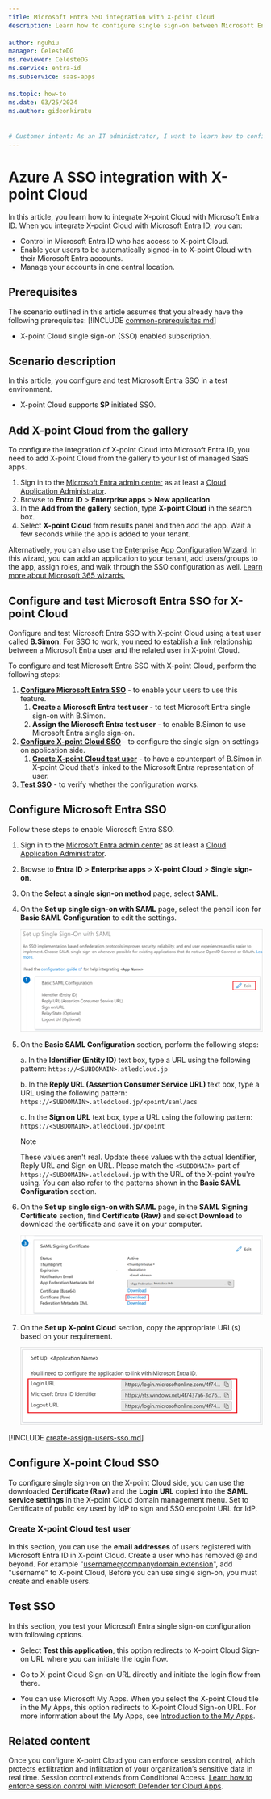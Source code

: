 ```yaml
---
title: Microsoft Entra SSO integration with X-point Cloud
description: Learn how to configure single sign-on between Microsoft Entra ID and X-point Cloud.

author: nguhiu
manager: CelesteDG
ms.reviewer: CelesteDG
ms.service: entra-id
ms.subservice: saas-apps

ms.topic: how-to
ms.date: 03/25/2024
ms.author: gideonkiratu


# Customer intent: As an IT administrator, I want to learn how to configure single sign-on between Microsoft Entra ID and X-point Cloud so that I can control who has access to X-point Cloud, enable automatic sign-in with Microsoft Entra accounts, and manage my accounts in one central location.
---
```


# Azure A SSO integration with X-point Cloud

In this article,  you learn how to integrate X-point Cloud with Microsoft Entra ID. When you integrate X-point Cloud with Microsoft Entra ID, you can:

* Control in Microsoft Entra ID who has access to X-point Cloud.
* Enable your users to be automatically signed-in to X-point Cloud with their Microsoft Entra accounts.
* Manage your accounts in one central location.

## Prerequisites
The scenario outlined in this article assumes that you already have the following prerequisites:
[!INCLUDE [common-prerequisites.md](~/identity/saas-apps/includes/common-prerequisites.md)]
* X-point Cloud single sign-on (SSO) enabled subscription.

## Scenario description

In this article,  you configure and test Microsoft Entra SSO in a test environment.

* X-point Cloud supports **SP** initiated SSO.

## Add X-point Cloud from the gallery

To configure the integration of X-point Cloud into Microsoft Entra ID, you need to add X-point Cloud from the gallery to your list of managed SaaS apps.

1. Sign in to the [Microsoft Entra admin center](https://entra.microsoft.com) as at least a [Cloud Application Administrator](~/identity/role-based-access-control/permissions-reference.md#cloud-application-administrator).
1. Browse to **Entra ID** > **Enterprise apps** > **New application**.
1. In the **Add from the gallery** section, type **X-point Cloud** in the search box.
1. Select **X-point Cloud** from results panel and then add the app. Wait a few seconds while the app is added to your tenant.

 Alternatively, you can also use the [Enterprise App Configuration Wizard](https://portal.office.com/AdminPortal/home?Q=Docs#/azureadappintegration). In this wizard, you can add an application to your tenant, add users/groups to the app, assign roles, and walk through the SSO configuration as well. [Learn more about Microsoft 365 wizards.](/microsoft-365/admin/misc/azure-ad-setup-guides)

<a name='configure-and-test-azure-ad-sso-for-x-point-cloud'></a>

## Configure and test Microsoft Entra SSO for X-point Cloud

Configure and test Microsoft Entra SSO with X-point Cloud using a test user called **B.Simon**. For SSO to work, you need to establish a link relationship between a Microsoft Entra user and the related user in X-point Cloud.

To configure and test Microsoft Entra SSO with X-point Cloud, perform the following steps:

1. **[Configure Microsoft Entra SSO](#configure-azure-ad-sso)** - to enable your users to use this feature.
    1. **Create a Microsoft Entra test user** - to test Microsoft Entra single sign-on with B.Simon.
    1. **Assign the Microsoft Entra test user** - to enable B.Simon to use Microsoft Entra single sign-on.
1. **[Configure X-point Cloud SSO](#configure-x-point-cloud-sso)** - to configure the single sign-on settings on application side.
    1. **[Create X-point Cloud test user](#create-x-point-cloud-test-user)** - to have a counterpart of B.Simon in X-point Cloud that's linked to the Microsoft Entra representation of user.
1. **[Test SSO](#test-sso)** - to verify whether the configuration works.

<a name='configure-azure-ad-sso'></a>

## Configure Microsoft Entra SSO

Follow these steps to enable Microsoft Entra SSO.

1. Sign in to the [Microsoft Entra admin center](https://entra.microsoft.com) as at least a [Cloud Application Administrator](~/identity/role-based-access-control/permissions-reference.md#cloud-application-administrator).
1. Browse to **Entra ID** > **Enterprise apps** > **X-point Cloud** > **Single sign-on**.
1. On the **Select a single sign-on method** page, select **SAML**.
1. On the **Set up single sign-on with SAML** page, select the pencil icon for **Basic SAML Configuration** to edit the settings.

   ![Edit Basic SAML Configuration](common/edit-urls.png)

1. On the **Basic SAML Configuration** section, perform the following steps:

	a. In the **Identifier (Entity ID)** text box, type a URL using the following pattern:
    `https://<SUBDOMAIN>.atledcloud.jp`

    b. In the **Reply URL (Assertion Consumer Service URL)** text box, type a URL using the following pattern:
    `https://<SUBDOMAIN>.atledcloud.jp/xpoint/saml/acs`

    c. In the **Sign on URL** text box, type a URL using the following pattern:
    `https://<SUBDOMAIN>.atledcloud.jp/xpoint`

	> [!NOTE]
	> These values aren't real. Update these values with the actual Identifier, Reply URL and Sign on URL. Please match the `<SUBDOMAIN>` part of `https://<SUBDOMAIN>.atledcloud.jp` with the URL of the X-point you're using. You can also refer to the patterns shown in the **Basic SAML Configuration** section.

1. On the **Set up single sign-on with SAML** page, in the **SAML Signing Certificate** section,  find **Certificate (Raw)** and select **Download** to download the certificate and save it on your computer.

	![The Certificate download link](common/certificateraw.png)

1. On the **Set up X-point Cloud** section, copy the appropriate URL(s) based on your requirement.

	![Copy configuration URLs](common/copy-configuration-urls.png)

<a name='create-an-azure-ad-test-user'></a>

[!INCLUDE [create-assign-users-sso.md](~/identity/saas-apps/includes/create-assign-users-sso.md)]

## Configure X-point Cloud SSO

To configure single sign-on on the X-point Cloud side, you can use the downloaded **Certificate (Raw)** and the **Login URL** copied into the **SAML service settings** in the X-point Cloud domain management menu. Set to Certificate of public key used by IdP to sign and SSO endpoint URL for IdP.

### Create X-point Cloud test user

In this section, you can use the **email addresses** of users registered with Microsoft Entra ID in X-point Cloud.
Create a user who has removed @ and beyond.
For example "username@companydomain.extension", add "username" to X-point Cloud, Before you can use single sign-on, you must create and enable users.


## Test SSO 

In this section, you test your Microsoft Entra single sign-on configuration with following options. 

* Select **Test this application**, this option redirects to X-point Cloud Sign-on URL where you can initiate the login flow. 

* Go to X-point Cloud Sign-on URL directly and initiate the login flow from there.

* You can use Microsoft My Apps. When you select the X-point Cloud tile in the My Apps, this option redirects to X-point Cloud Sign-on URL. For more information about the My Apps, see [Introduction to the My Apps](https://support.microsoft.com/account-billing/sign-in-and-start-apps-from-the-my-apps-portal-2f3b1bae-0e5a-4a86-a33e-876fbd2a4510).

## Related content

Once you configure X-point Cloud you can enforce session control, which protects exfiltration and infiltration of your organization’s sensitive data in real time. Session control extends from Conditional Access. [Learn how to enforce session control with Microsoft Defender for Cloud Apps](/cloud-app-security/proxy-deployment-aad).
